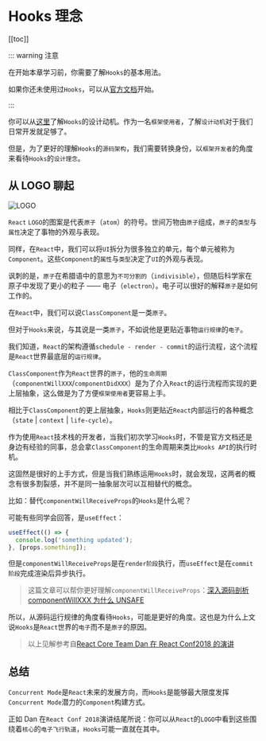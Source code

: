 # Hooks 理念

[[toc]]

::: warning 注意

在开始本章学习前，你需要了解`Hooks`的基本用法。

如果你还未使用过`Hooks`，可以从[官方文档](https://zh-hans.reactjs.org/docs/hooks-intro.html)开始。

:::

你可以从[这里](https://zh-hans.reactjs.org/docs/hooks-intro.html#motivation)了解`Hooks`的设计动机。作为一名`框架使用者`，了解`设计动机`对于我们日常开发就足够了。

但是，为了更好的理解`Hooks`的`源码架构`，我们需要转换身份，以`框架开发者`的角度来看待`Hooks`的`设计理念`。

## 从 LOGO 聊起

<img :src="$withBase('/images/react/logo.png')" alt="LOGO">

`React` `LOGO`的图案是代表`原子`（`atom`）的符号。世间万物由`原子`组成，`原子`的`类型`与`属性`决定了事物的外观与表现。

同样，在`React`中，我们可以将`UI`拆分为很多独立的单元，每个单元被称为`Component`。这些`Component`的`属性`与`类型`决定了`UI`的外观与表现。

讽刺的是，`原子`在希腊语中的意思为`不可分割的`（`indivisible`），但随后科学家在原子中发现了更小的粒子 —— 电子（`electron`）。电子可以很好的解释`原子`是如何工作的。

在`React`中，我们可以说`ClassComponent`是一类`原子`。

但对于`Hooks`来说，与其说是一类`原子`，不如说他是更贴近事物`运行规律`的`电子`。

我们知道，`React`的架构遵循`schedule - render - commit`的运行流程，这个流程是`React`世界最底层的`运行规律`。

`ClassComponent`作为`React`世界的`原子`，他的`生命周期`（`componentWillXXX`/`componentDidXXX`）是为了介入`React`的运行流程而实现的更上层抽象，这么做是为了方便`框架使用者`更容易上手。

相比于`ClassComponent`的更上层抽象，`Hooks`则更贴近`React`内部运行的各种概念（`state` | `context` | `life-cycle`）。

作为使用`React`技术栈的开发者，当我们初次学习`Hooks`时，不管是官方文档还是身边有经验的同事，总会拿`ClassComponent`的生命周期来类比`Hooks API`的执行时机。

这固然是很好的上手方式，但是当我们熟练运用`Hooks`时，就会发现，这两者的概念有很多割裂感，并不是同一抽象层次可以互相替代的概念。

比如：替代`componentWillReceiveProps`的`Hooks`是什么呢？

可能有些同学会回答，是`useEffect`：

```js
useEffect(() => {
  console.log('something updated');
}, [props.something]);
```

但是`componentWillReceiveProps`是在`render阶段`执行，而`useEffect`是在`commit阶段`完成渲染后异步执行。

> 这篇文章可以帮你更好理解`componentWillReceiveProps`：[深入源码剖析 componentWillXXX 为什么 UNSAFE](https://juejin.im/post/5f05a3e25188252e5c576cdb)

所以，从源码运行规律的角度看待`Hooks`，可能是更好的角度。这也是为什么上文说`Hooks`是`React`世界的`电子`而不是`原子`的原因。

> 以上见解参考自[React Core Team Dan 在 React Conf2018 的演讲](https://www.youtube.com/watch?v=dpw9EHDh2bM&feature=youtu.be)

<!-- ## Hooks设计动机

那么真的有`Hooks`能做而`ClassComponent`无法实现的`feature`么？

是的。

让我们再来看看`React`耗时三年重构完成的`Fiber结构`。在之前的章节我们讲过，这次重构的一大目的是**使更新可以异步执行并且可中断**。

现在让我们看看另一大目的：**使同一组件在同一时间可以拥有多个状态，即同一个组件可以拥有多条时间线**。

<img :src="$withBase('/images/react/hooks-mental.png')" alt="hooks设计理念">

> [React Core Team Sebastian谈Hooks设计动机](https://twitter.com/sebmarkbage/status/1084539728743956481)

`fiber`可以直译为`光纤`。

<img :src="$withBase('/images/react/lightfiber.jpg')" alt="fiber">

可以看到，一束`光纤`内部存在多束同时工作的玻璃芯。在`React`中，每条玻璃芯代表一个`Component`的时间线。

由于`ClassComponent`遵循`OOP`原则，`逻辑`和`状态`耦合在`实例`内部，无法在同一时间拥有多个`状态`（即同一时间只存在一个`this.state`）。

对于`Hooks`来说，`FunctionComponent`契合`FP`的编程思想（即`无状态`），更新组件时`Hooks`的`状态`保存在`闭包`中。换言之，同一`FunctionComponent`在同一时间可以拥有保存在不同`闭包`中的多个`状态`。

::: details 多条时间线 Demo

你可以使用[useDeferredValue](https://zh-hans.reactjs.org/docs/concurrent-mode-reference.html#usedeferredvalue)使同一组件的某个`状态`在同一时间拥有多条时间线。

不同时间线重合的时间视**用户设备的性能**不同而不同。

在Demo中，你可以从控制台看到不同`状态`的`值`与`更新时间`

[Demo](https://codesandbox.io/s/friendly-bush-hk5co)

::: -->

## 总结

`Concurrent Mode`是`React`未来的发展方向，而`Hooks`是能够最大限度发挥`Concurrent Mode`潜力的`Component`构建方式。

正如 Dan 在`React Conf 2018`演讲结尾所说：你可以从`React`的`LOGO`中看到这些围绕着`核心`的`电子飞行轨道`，`Hooks`可能一直就在其中。
